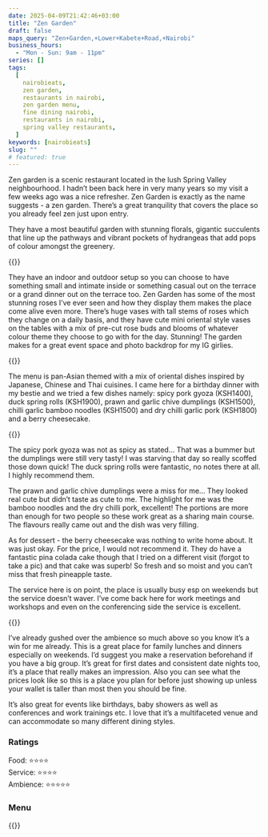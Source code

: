 ```yaml
---
date: 2025-04-09T21:42:46+03:00
title: "Zen Garden"
draft: false
maps_query: "Zen+Garden,+Lower+Kabete+Road,+Nairobi"
business_hours:
  - "Mon - Sun: 9am - 11pm"
series: []
tags:
  [
    nairobieats,
    zen garden,
    restaurants in nairobi,
    zen garden menu,
    fine dining nairobi,
    restaurants in nairobi,
    spring valley restaurants,
  ]
keywords: [nairobieats]
slug: ""
# featured: true
---
```


Zen garden is a scenic restaurant located in the lush Spring Valley neighbourhood. I hadn’t been back here in very many years so my visit a few weeks ago was a nice refresher. Zen Garden is exactly as the name suggests - a zen garden. There’s a great tranquility that covers the place so you already feel zen just upon entry.

They have a most beautiful garden with stunning florals, gigantic succulents that line up the pathways and vibrant pockets of hydrangeas that add pops of colour amongst the greenery.

{{<image-gallery key="zen-garden" titles="zen-garden-07 zen-garden-06 zen-garden-02 zen-garden-04">}}

They have an indoor and outdoor setup so you can choose to have something small and intimate inside or something casual out on the terrace or a grand dinner out on the terrace too. Zen Garden has some of the most stunning roses I’ve ever seen and how they display them makes the place come alive even more. There’s huge vases with tall stems of roses which they change on a daily basis, and they have cute mini oriental style vases on the tables with a mix of pre-cut rose buds and blooms of whatever colour theme they choose to go with for the day. Stunning! The garden makes for a great event space and photo backdrop for my IG girlies.

{{<image-gallery key="zen-garden" titles="zen-garden-01 zen-garden-10 zen-garden-09 zen-garden-13">}}

The menu is pan-Asian themed with a mix of oriental dishes inspired by Japanese, Chinese and Thai cuisines. I came here for a birthday dinner with my bestie and we tried a few dishes namely: spicy pork gyoza (KSH1400), duck spring rolls (KSH1900), prawn and garlic chive dumplings (KSH1500), chilli garlic bamboo noodles (KSH1500) and dry chilli garlic pork (KSH1800) and a berry cheesecake.

{{<image-gallery key="zen-garden" titles="zen-garden-08 zen-garden-14 zen-garden-15 zen-garden-16">}}

The spicy pork gyoza was not as spicy as stated… That was a bummer but the dumplings were still very tasty! I was starving that day so really scoffed those down quick! The duck spring rolls were fantastic, no notes there at all. I highly recommend them.

The prawn and garlic chive dumplings were a miss for me… They looked real cute but didn’t taste as cute to me. The highlight for me was the bamboo noodles and the dry chilli pork, excellent! The portions are more than enough for two people so these work great as a sharing main course. The flavours really came out and the dish was very filling.

As for dessert - the berry cheesecake was nothing to write home about. It was just okay. For the price, I would not recommend it. They do have a fantastic pina colada cake though that I tried on a different visit (forgot to take a pic) and that cake was superb! So fresh and so moist and you can’t miss that fresh pineapple taste.

The service here is on point, the place is usually busy esp on weekends but the service doesn’t waver. I’ve come back here for work meetings and workshops and even on the conferencing side the service is excellent.

{{<image-gallery key="zen-garden" titles="zen-garden-03 zen-garden-05 zen-garden-11 zen-garden-12">}}

I’ve already gushed over the ambience so much above so you know it’s a win for me already. This is a great place for family lunches and dinners especially on weekends. I’d suggest you make a reservation beforehand if you have a big group. It’s great for first dates and consistent date nights too, it’s a place that really makes an impression. Also you can see what the prices look like so this is a place you plan for before just showing up unless your wallet is taller than most then you should be fine.

It’s also great for events like birthdays, baby showers as well as conferences and work trainings etc. I love that it’s a multifaceted venue and can accommodate so many different dining styles.

### Ratings

Food: ⭐️⭐️⭐️⭐️<br>
Service: ⭐️️⭐️⭐️⭐️<br>
Ambience: ⭐⭐️⭐️⭐️⭐️<br>

### Menu

{{<remote-image-gallery key="zen-garden-menu">}}

